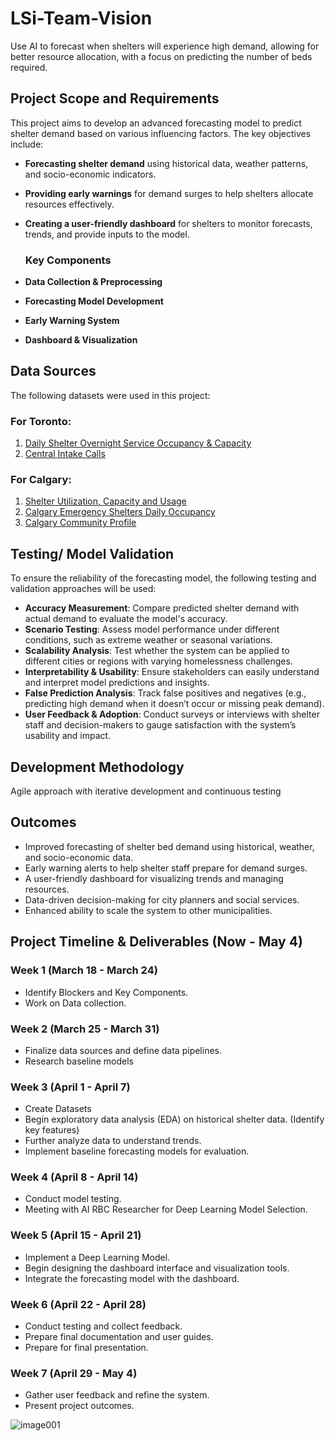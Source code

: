 # LSi-Team-Vision
Use AI to forecast when shelters will experience high demand, allowing for better resource allocation, with a focus on predicting the number of beds required.

## Project Scope and Requirements

This project aims to develop an advanced forecasting model to predict shelter demand based on various influencing factors. The key objectives include:

- **Forecasting shelter demand** using historical data, weather patterns, and socio-economic indicators.
- **Providing early warnings** for demand surges to help shelters allocate resources effectively.
- **Creating a user-friendly dashboard** for shelters to monitor forecasts, trends, and provide inputs to the model.

  ###  Key Components

- **Data Collection & Preprocessing**
- **Forecasting Model Development**
- **Early Warning System**
- **Dashboard & Visualization**

## Data Sources

The following datasets were used in this project:

### For Toronto:
1. [Daily Shelter Overnight Service Occupancy & Capacity](https://open.toronto.ca/dataset/daily-shelter-overnight-service-occupancy-capacity/)  
2. [Central Intake Calls](https://open.toronto.ca/dataset/central-intake-calls/)

### For Calgary:
1. [Shelter Utilization, Capacity and Usage](https://data.calgary.ca/Services-and-Amenities/Shelter-Utilization-Capacity-and-Usage-/p7ka-hqjn)  
2. [Calgary Emergency Shelters Daily Occupancy](https://data.calgary.ca/Services-and-Amenities/Calgary-Emergency-Shelters-Daily-Occupancy/7u2t-3wxf/about_data)  
3. [Calgary Community Profile](https://data.urbandatacentre.ca/dataset/calgary-community-profile)

  

## Testing/ Model Validation 

To ensure the reliability of the forecasting model, the following testing and validation approaches will be used:

- **Accuracy Measurement**: Compare predicted shelter demand with actual demand to evaluate the model's accuracy.
- **Scenario Testing**: Assess model performance under different conditions, such as extreme weather or seasonal variations.
- **Scalability Analysis**: Test whether the system can be applied to different cities or regions with varying homelessness challenges.
- **Interpretability & Usability**: Ensure stakeholders can easily understand and interpret model predictions and insights.
- **False Prediction Analysis**: Track false positives and negatives (e.g., predicting high demand when it doesn’t occur or missing peak demand).
- **User Feedback & Adoption**: Conduct surveys or interviews with shelter staff and decision-makers to gauge satisfaction with the system’s usability and impact.

## Development Methodology

Agile approach with iterative development and continuous testing

## Outcomes
- Improved forecasting of shelter bed demand using historical, weather, and socio-economic data.
- Early warning alerts to help shelter staff prepare for demand surges.
- A user-friendly dashboard for visualizing trends and managing resources.
- Data-driven decision-making for city planners and social services.
- Enhanced ability to scale the system to other municipalities.


## Project Timeline & Deliverables (Now - May 4)

### **Week 1 (March 18 - March 24)**
- Identify Blockers and Key Components.
- Work on Data collection. 


### **Week 2 (March 25 - March 31)**
- Finalize data sources and define data pipelines.
- Research baseline models

### **Week 3 (April 1 - April 7)**
- Create Datasets
- Begin exploratory data analysis (EDA) on historical shelter data. (Identify key features)
- Further analyze data to understand trends.
- Implement baseline forecasting models for evaluation.


### **Week 4 (April 8 - April 14)**
- Conduct model testing.
- Meeting with AI RBC Researcher for Deep Learning Model Selection. 


### **Week 5 (April 15 - April 21)**
- Implement a Deep Learning Model.
- Begin designing the dashboard interface and visualization tools.
- Integrate the forecasting model with the dashboard.

### **Week 6 (April 22 - April 28)**
- Conduct testing and collect feedback.
- Prepare final documentation and user guides.
- Prepare for final presentation. 


### **Week 7 (April 29 - May 4)**
- Gather user feedback and refine the system.
- Present project outcomes.







![image001](https://github.com/user-attachments/assets/66e43a1b-2d8e-442d-b9d7-138aeb8df517)



